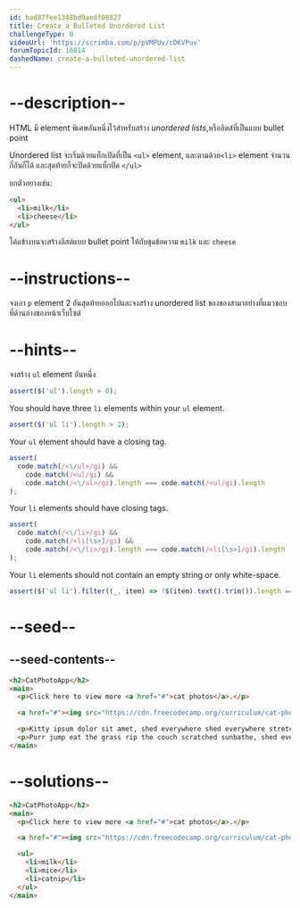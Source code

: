 ```yaml
---
id: bad87fee1348bd9aedf08827
title: Create a Bulleted Unordered List
challengeType: 0
videoUrl: 'https://scrimba.com/p/pVMPUv/cDKVPuv'
forumTopicId: 16814
dashedName: create-a-bulleted-unordered-list
---
```


# --description--

HTML มี element พิเศษอันหนึ่งไว้สำหรับสร้าง <dfn>unordered lists</dfn>,หรือลิตส์ที่เป็นแบบ bullet point 

Unordered list จะเริ่มด้วยแท็กเปิดที่เป็น `<ul>` element, และตามด้วย`<li>` element จำนวนกี่อันก็ได้
และสุดท้ายก็จะปิดด้วยแท็กปิด `</ul>`

ยกตัวอยางเช่น:

```html
<ul>
  <li>milk</li>
  <li>cheese</li>
</ul>
```

โค้ดข้างบนจะสร้างลิสต์แบบ bullet point ให้กับชุดข้อความ `milk` และ `cheese`

# --instructions--

จงเอา `p` element 2 อันสุดท้ายออกไปและจงสร้าง unordered list ของของสามาอย่างที่แมวชอบที่ด้านล่างของหน้าเว็บไซต์

# --hints--

จงสร้าง `ul` element อันหนึ่ง

```js
assert($('ul').length > 0);
```

You should have three `li` elements within your `ul` element.

```js
assert($('ul li').length > 2);
```

Your `ul` element should have a closing tag.

```js
assert(
  code.match(/<\/ul>/gi) &&
    code.match(/<ul/gi) &&
    code.match(/<\/ul>/gi).length === code.match(/<ul/gi).length
);
```

Your `li` elements should have closing tags.

```js
assert(
  code.match(/<\/li>/gi) &&
    code.match(/<li[\s>]/gi) &&
    code.match(/<\/li>/gi).length === code.match(/<li[\s>]/gi).length
);
```

Your `li` elements should not contain an empty string or only white-space.

```js
assert($('ul li').filter((_, item) => !$(item).text().trim()).length === 0);
```

# --seed--

## --seed-contents--

```html
<h2>CatPhotoApp</h2>
<main>
  <p>Click here to view more <a href="#">cat photos</a>.</p>

  <a href="#"><img src="https://cdn.freecodecamp.org/curriculum/cat-photo-app/relaxing-cat.jpg" alt="A cute orange cat lying on its back."></a>

  <p>Kitty ipsum dolor sit amet, shed everywhere shed everywhere stretching attack your ankles chase the red dot, hairball run catnip eat the grass sniff.</p>
  <p>Purr jump eat the grass rip the couch scratched sunbathe, shed everywhere rip the couch sleep in the sink fluffy fur catnip scratched.</p>
</main>
```

# --solutions--

```html
<h2>CatPhotoApp</h2>
<main>
  <p>Click here to view more <a href="#">cat photos</a>.</p>

  <a href="#"><img src="https://cdn.freecodecamp.org/curriculum/cat-photo-app/relaxing-cat.jpg" alt="A cute orange cat lying on its back."></a>

  <ul>
    <li>milk</li>
    <li>mice</li>
    <li>catnip</li>
  </ul>
</main>
```

